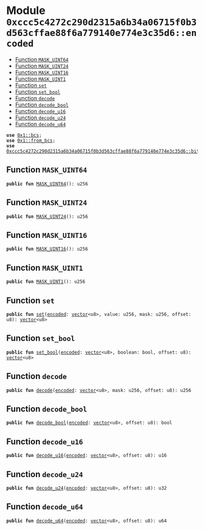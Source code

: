 
<a id="0xccc5c4272c290d2315a6b34a06715f0b3d563cffae88f6a779140e774e3c35d6_encoded"></a>

# Module `0xccc5c4272c290d2315a6b34a06715f0b3d563cffae88f6a779140e774e3c35d6::encoded`



-  [Function `MASK_UINT64`](#0xccc5c4272c290d2315a6b34a06715f0b3d563cffae88f6a779140e774e3c35d6_encoded_MASK_UINT64)
-  [Function `MASK_UINT24`](#0xccc5c4272c290d2315a6b34a06715f0b3d563cffae88f6a779140e774e3c35d6_encoded_MASK_UINT24)
-  [Function `MASK_UINT16`](#0xccc5c4272c290d2315a6b34a06715f0b3d563cffae88f6a779140e774e3c35d6_encoded_MASK_UINT16)
-  [Function `MASK_UINT1`](#0xccc5c4272c290d2315a6b34a06715f0b3d563cffae88f6a779140e774e3c35d6_encoded_MASK_UINT1)
-  [Function `set`](#0xccc5c4272c290d2315a6b34a06715f0b3d563cffae88f6a779140e774e3c35d6_encoded_set)
-  [Function `set_bool`](#0xccc5c4272c290d2315a6b34a06715f0b3d563cffae88f6a779140e774e3c35d6_encoded_set_bool)
-  [Function `decode`](#0xccc5c4272c290d2315a6b34a06715f0b3d563cffae88f6a779140e774e3c35d6_encoded_decode)
-  [Function `decode_bool`](#0xccc5c4272c290d2315a6b34a06715f0b3d563cffae88f6a779140e774e3c35d6_encoded_decode_bool)
-  [Function `decode_u16`](#0xccc5c4272c290d2315a6b34a06715f0b3d563cffae88f6a779140e774e3c35d6_encoded_decode_u16)
-  [Function `decode_u24`](#0xccc5c4272c290d2315a6b34a06715f0b3d563cffae88f6a779140e774e3c35d6_encoded_decode_u24)
-  [Function `decode_u64`](#0xccc5c4272c290d2315a6b34a06715f0b3d563cffae88f6a779140e774e3c35d6_encoded_decode_u64)


<pre><code><b>use</b> <a href="">0x1::bcs</a>;
<b>use</b> <a href="">0x1::from_bcs</a>;
<b>use</b> <a href="bit.md#0xccc5c4272c290d2315a6b34a06715f0b3d563cffae88f6a779140e774e3c35d6_bit">0xccc5c4272c290d2315a6b34a06715f0b3d563cffae88f6a779140e774e3c35d6::bit</a>;
</code></pre>



<a id="0xccc5c4272c290d2315a6b34a06715f0b3d563cffae88f6a779140e774e3c35d6_encoded_MASK_UINT64"></a>

## Function `MASK_UINT64`



<pre><code><b>public</b> <b>fun</b> <a href="encoded.md#0xccc5c4272c290d2315a6b34a06715f0b3d563cffae88f6a779140e774e3c35d6_encoded_MASK_UINT64">MASK_UINT64</a>(): u256
</code></pre>



<a id="0xccc5c4272c290d2315a6b34a06715f0b3d563cffae88f6a779140e774e3c35d6_encoded_MASK_UINT24"></a>

## Function `MASK_UINT24`



<pre><code><b>public</b> <b>fun</b> <a href="encoded.md#0xccc5c4272c290d2315a6b34a06715f0b3d563cffae88f6a779140e774e3c35d6_encoded_MASK_UINT24">MASK_UINT24</a>(): u256
</code></pre>



<a id="0xccc5c4272c290d2315a6b34a06715f0b3d563cffae88f6a779140e774e3c35d6_encoded_MASK_UINT16"></a>

## Function `MASK_UINT16`



<pre><code><b>public</b> <b>fun</b> <a href="encoded.md#0xccc5c4272c290d2315a6b34a06715f0b3d563cffae88f6a779140e774e3c35d6_encoded_MASK_UINT16">MASK_UINT16</a>(): u256
</code></pre>



<a id="0xccc5c4272c290d2315a6b34a06715f0b3d563cffae88f6a779140e774e3c35d6_encoded_MASK_UINT1"></a>

## Function `MASK_UINT1`



<pre><code><b>public</b> <b>fun</b> <a href="encoded.md#0xccc5c4272c290d2315a6b34a06715f0b3d563cffae88f6a779140e774e3c35d6_encoded_MASK_UINT1">MASK_UINT1</a>(): u256
</code></pre>



<a id="0xccc5c4272c290d2315a6b34a06715f0b3d563cffae88f6a779140e774e3c35d6_encoded_set"></a>

## Function `set`



<pre><code><b>public</b> <b>fun</b> <a href="encoded.md#0xccc5c4272c290d2315a6b34a06715f0b3d563cffae88f6a779140e774e3c35d6_encoded_set">set</a>(<a href="encoded.md#0xccc5c4272c290d2315a6b34a06715f0b3d563cffae88f6a779140e774e3c35d6_encoded">encoded</a>: <a href="">vector</a>&lt;u8&gt;, value: u256, mask: u256, offset: u8): <a href="">vector</a>&lt;u8&gt;
</code></pre>



<a id="0xccc5c4272c290d2315a6b34a06715f0b3d563cffae88f6a779140e774e3c35d6_encoded_set_bool"></a>

## Function `set_bool`



<pre><code><b>public</b> <b>fun</b> <a href="encoded.md#0xccc5c4272c290d2315a6b34a06715f0b3d563cffae88f6a779140e774e3c35d6_encoded_set_bool">set_bool</a>(<a href="encoded.md#0xccc5c4272c290d2315a6b34a06715f0b3d563cffae88f6a779140e774e3c35d6_encoded">encoded</a>: <a href="">vector</a>&lt;u8&gt;, boolean: bool, offset: u8): <a href="">vector</a>&lt;u8&gt;
</code></pre>



<a id="0xccc5c4272c290d2315a6b34a06715f0b3d563cffae88f6a779140e774e3c35d6_encoded_decode"></a>

## Function `decode`



<pre><code><b>public</b> <b>fun</b> <a href="encoded.md#0xccc5c4272c290d2315a6b34a06715f0b3d563cffae88f6a779140e774e3c35d6_encoded_decode">decode</a>(<a href="encoded.md#0xccc5c4272c290d2315a6b34a06715f0b3d563cffae88f6a779140e774e3c35d6_encoded">encoded</a>: <a href="">vector</a>&lt;u8&gt;, mask: u256, offset: u8): u256
</code></pre>



<a id="0xccc5c4272c290d2315a6b34a06715f0b3d563cffae88f6a779140e774e3c35d6_encoded_decode_bool"></a>

## Function `decode_bool`



<pre><code><b>public</b> <b>fun</b> <a href="encoded.md#0xccc5c4272c290d2315a6b34a06715f0b3d563cffae88f6a779140e774e3c35d6_encoded_decode_bool">decode_bool</a>(<a href="encoded.md#0xccc5c4272c290d2315a6b34a06715f0b3d563cffae88f6a779140e774e3c35d6_encoded">encoded</a>: <a href="">vector</a>&lt;u8&gt;, offset: u8): bool
</code></pre>



<a id="0xccc5c4272c290d2315a6b34a06715f0b3d563cffae88f6a779140e774e3c35d6_encoded_decode_u16"></a>

## Function `decode_u16`



<pre><code><b>public</b> <b>fun</b> <a href="encoded.md#0xccc5c4272c290d2315a6b34a06715f0b3d563cffae88f6a779140e774e3c35d6_encoded_decode_u16">decode_u16</a>(<a href="encoded.md#0xccc5c4272c290d2315a6b34a06715f0b3d563cffae88f6a779140e774e3c35d6_encoded">encoded</a>: <a href="">vector</a>&lt;u8&gt;, offset: u8): u16
</code></pre>



<a id="0xccc5c4272c290d2315a6b34a06715f0b3d563cffae88f6a779140e774e3c35d6_encoded_decode_u24"></a>

## Function `decode_u24`



<pre><code><b>public</b> <b>fun</b> <a href="encoded.md#0xccc5c4272c290d2315a6b34a06715f0b3d563cffae88f6a779140e774e3c35d6_encoded_decode_u24">decode_u24</a>(<a href="encoded.md#0xccc5c4272c290d2315a6b34a06715f0b3d563cffae88f6a779140e774e3c35d6_encoded">encoded</a>: <a href="">vector</a>&lt;u8&gt;, offset: u8): u32
</code></pre>



<a id="0xccc5c4272c290d2315a6b34a06715f0b3d563cffae88f6a779140e774e3c35d6_encoded_decode_u64"></a>

## Function `decode_u64`



<pre><code><b>public</b> <b>fun</b> <a href="encoded.md#0xccc5c4272c290d2315a6b34a06715f0b3d563cffae88f6a779140e774e3c35d6_encoded_decode_u64">decode_u64</a>(<a href="encoded.md#0xccc5c4272c290d2315a6b34a06715f0b3d563cffae88f6a779140e774e3c35d6_encoded">encoded</a>: <a href="">vector</a>&lt;u8&gt;, offset: u8): u64
</code></pre>
